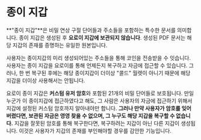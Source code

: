 # 종이 지갑

**"종이 지갑"**은 비밀 연상 구절 단어들과 주소들을 포함하는 특수한 문서를 의미합니다. 종이 지갑은 생성된 후 **요로이 지갑에 보관되지 않습니다**. 생성된 PDF 문서는 해당 지갑의 존재를 증명하는 유일한 원본입니다.

사용자는 종이지갑의 미리 생성되어있는 주소들을 통해 코인을 전송받을 수 잇습니다. 사용자는 종이 지갑을 요로이를 통해 언제든지 복구하고 자금에 접근할 수 있습니다. 그러나, 한 번 복구된 후에는 해당 종이지갑이 더이상 "콜드" 월렛이 아니기 때문에 해당 지갑을 더이상 사용해서는 안됩니다.

요로이 종이 지갑은 **커스텀 유저 암호**와 포함된 21개의 비밀 단어들로 보호됩니다. 만일 누군가 이 종이지갑에 접근하였다고 해도, 그 사람은 사용자의 자금에 접근하기 위해서 지갑에 설정된 커스텀 암호까지 알아내야만 합니다. **그러나 만약 사용자가 암호를 잊어버렸다면, 보관된 자금은 영영 찾을 수 없으며, 그 누구도 해당 지갑을 복구할 수 없습니다.** 지갑을 잘못된 암호를 통해 복구한다면, 복구하려는 지갑이 아닌 다른 지갑이 생성됩니다. 이것은 사용자가 지갑의 존재를 부인해야할 경우를 감안한 기능입니다.